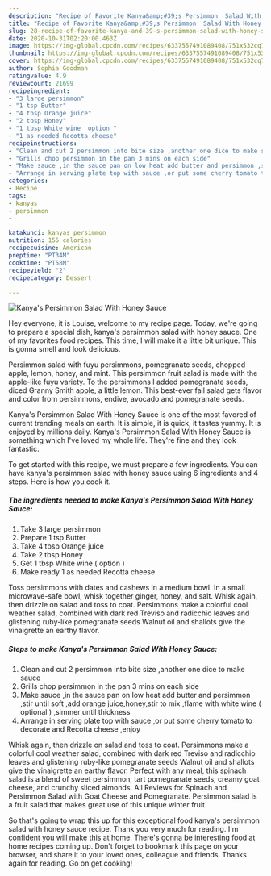```yaml
---
description: "Recipe of Favorite Kanya&amp;#39;s Persimmon  Salad With Honey Sauce"
title: "Recipe of Favorite Kanya&amp;#39;s Persimmon  Salad With Honey Sauce"
slug: 28-recipe-of-favorite-kanya-and-39-s-persimmon-salad-with-honey-sauce
date: 2020-10-31T02:20:00.463Z
image: https://img-global.cpcdn.com/recipes/6337557491089408/751x532cq70/kanyas-persimmon-salad-with-honey-sauce-recipe-main-photo.jpg
thumbnail: https://img-global.cpcdn.com/recipes/6337557491089408/751x532cq70/kanyas-persimmon-salad-with-honey-sauce-recipe-main-photo.jpg
cover: https://img-global.cpcdn.com/recipes/6337557491089408/751x532cq70/kanyas-persimmon-salad-with-honey-sauce-recipe-main-photo.jpg
author: Sophia Goodman
ratingvalue: 4.9
reviewcount: 21699
recipeingredient:
- "3 large persimmon"
- "1 tsp Butter"
- "4 tbsp Orange juice"
- "2 tbsp Honey"
- "1 tbsp White wine  option "
- "1 as needed Recotta cheese"
recipeinstructions:
- "Clean and cut 2 persimmon into bite size ,another one dice to make sauce"
- "Grills chop persimmon in the pan 3 mins on each side"
- "Make sauce ,in the sauce pan on low heat add butter and persimmon ,stir until soft ,add orange juice,honey,stir to mix ,flame with white wine ( optional ) ,simmer until thickness"
- "Arrange in serving plate top with sauce ,or put some cherry tomato to decorate and Recotta cheese ,enjoy"
categories:
- Recipe
tags:
- kanyas
- persimmon
- 

katakunci: kanyas persimmon  
nutrition: 155 calories
recipecuisine: American
preptime: "PT34M"
cooktime: "PT58M"
recipeyield: "2"
recipecategory: Dessert

---
```



![Kanya&#39;s Persimmon  Salad With Honey Sauce](https://img-global.cpcdn.com/recipes/6337557491089408/751x532cq70/kanyas-persimmon-salad-with-honey-sauce-recipe-main-photo.jpg)

Hey everyone, it is Louise, welcome to my recipe page. Today, we're going to prepare a special dish, kanya&#39;s persimmon  salad with honey sauce. One of my favorites food recipes. This time, I will make it a little bit unique. This is gonna smell and look delicious.

Persimmon salad with fuyu persimmons, pomegranate seeds, chopped apple, lemon, honey, and mint. This persimmon fruit salad is made with the apple-like fuyu variety. To the persimmons I added pomegranate seeds, diced Granny Smith apple, a little lemon. This best-ever fall salad gets flavor and color from persimmons, endive, avocado and pomegranate seeds.

Kanya&#39;s Persimmon  Salad With Honey Sauce is one of the most favored of current trending meals on earth. It is simple, it is quick, it tastes yummy. It is enjoyed by millions daily. Kanya&#39;s Persimmon  Salad With Honey Sauce is something which I've loved my whole life. They're fine and they look fantastic.


To get started with this recipe, we must prepare a few ingredients. You can have kanya&#39;s persimmon  salad with honey sauce using 6 ingredients and 4 steps. Here is how you cook it.

<!--inarticleads1-->

##### The ingredients needed to make Kanya&#39;s Persimmon  Salad With Honey Sauce:

1. Take 3 large persimmon
1. Prepare 1 tsp Butter
1. Take 4 tbsp Orange juice
1. Take 2 tbsp Honey
1. Get 1 tbsp White wine ( option )
1. Make ready 1 as needed Recotta cheese


Toss persimmons with dates and cashews in a medium bowl. In a small microwave-safe bowl, whisk together ginger, honey, and salt. Whisk again, then drizzle on salad and toss to coat. Persimmons make a colorful cool weather salad, combined with dark red Treviso and radicchio leaves and glistening ruby-like pomegranate seeds Walnut oil and shallots give the vinaigrette an earthy flavor. 

<!--inarticleads2-->

##### Steps to make Kanya&#39;s Persimmon  Salad With Honey Sauce:

1. Clean and cut 2 persimmon into bite size ,another one dice to make sauce
1. Grills chop persimmon in the pan 3 mins on each side
1. Make sauce ,in the sauce pan on low heat add butter and persimmon ,stir until soft ,add orange juice,honey,stir to mix ,flame with white wine ( optional ) ,simmer until thickness
1. Arrange in serving plate top with sauce ,or put some cherry tomato to decorate and Recotta cheese ,enjoy


Whisk again, then drizzle on salad and toss to coat. Persimmons make a colorful cool weather salad, combined with dark red Treviso and radicchio leaves and glistening ruby-like pomegranate seeds Walnut oil and shallots give the vinaigrette an earthy flavor. Perfect with any meal, this spinach salad is a blend of sweet persimmon, tart pomegranate seeds, creamy goat cheese, and crunchy sliced almonds. All Reviews for Spinach and Persimmon Salad with Goat Cheese and Pomegranate. Persimmon salad is a fruit salad that makes great use of this unique winter fruit. 

So that's going to wrap this up for this exceptional food kanya&#39;s persimmon  salad with honey sauce recipe. Thank you very much for reading. I'm confident you will make this at home. There's gonna be interesting food at home recipes coming up. Don't forget to bookmark this page on your browser, and share it to your loved ones, colleague and friends. Thanks again for reading. Go on get cooking!

